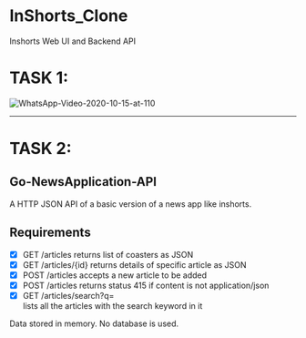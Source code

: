 # InShorts_Clone
Inshorts Web UI and Backend API


# TASK 1: 

![WhatsApp-Video-2020-10-15-at-110](https://user-images.githubusercontent.com/45727065/96082820-8fe87380-0ed9-11eb-9613-87cd9709723a.gif)
___
 
# TASK 2: 
## Go-NewsApplication-API

A HTTP JSON API of a basic version of a news app like inshorts.

## Requirements
- [x] GET /articles returns list of coasters as JSON
- [x] GET /articles/{id} returns details of specific article as JSON
- [x] POST /articles accepts a new article to be added
- [x] POST /articles returns status 415 if content is not application/json
- [x] GET /articles/search?q=<search term here> lists all the articles with the search keyword in it
 
 Data stored in memory. No database is used.
